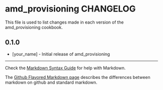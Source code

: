 amd_provisioning CHANGELOG
==========================

This file is used to list changes made in each version of the amd_provisioning cookbook.

0.1.0
-----
- [your_name] - Initial release of amd_provisioning

- - -
Check the [Markdown Syntax Guide](http://daringfireball.net/projects/markdown/syntax) for help with Markdown.

The [Github Flavored Markdown page](http://github.github.com/github-flavored-markdown/) describes the differences between markdown on github and standard markdown.
